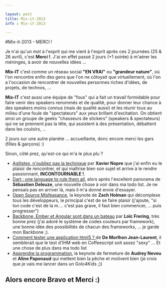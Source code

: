```yaml
---

layout: post
title: Mix-it-2013
info : Mix-it-2013

---
```


#Mix-it-2013 - MERCI !

Je n'ai qu'un mot à l'esprit qui me vient à l'esprit après ces 2 journées (25 & 26 avril), c'est **Merci !**. J'ai en effet passé 2 jours (+1 soirée) à m'aérer les méninges, à avoir de nouvelles idées ...

**Mix-IT** c'est comme un réseau social **"EN VRAI"** ou **"grandeur nature"**, où l'on rencontre enfin des gens que l'on ne côtoyait que virtuellement, où l'on a l'occasion de rencontrer de nouvelles personnes riches d'idées, de projets, de technos, ...

**Mix-IT** c'est aussi une équipe de "fous" qui a fait un travail formidable pour faire venir des speakers renommés et de qualité, pour donner leur chance à des speakers moins connus (mais de qualité aussi) et les réunir tous au milieu d'une foule de "spectateurs" aux yeux brillant d'excitation. On obtient ainsi un groupe de geeks "chasseurs de stickers" (speakers & spectateurs) qui ne se prennent pas la tête, qui assistent à des présentation, débattent dans les couloirs, ...

2 jours sur une autre planète ... accueillante, donc encore merci les gars (filles & garçons) :)

Sinon, côté prez, qu'est-ce qui m'a le plus plu ?

- [Agilistes, n'oubliez pas la technique](http://www.mix-it.fr/session/169/agilistes-n-oubliez-pas-la-technique-) par **Xavier Nopre** que j'ai enfin eu le plaisir de rencontrer, et qui maîtrise bien son sujet et arrive à le rendre passionnant, **INCONTOURNABLE !**.
- [Dart : one language to rule them all](http://www.mix-it.fr/session/247/dart-one-language-to-rule-them-all), alors après l'excellent panorama de **Sébastien Deleuze**, une nouvelle chose à voir dans ma todo list. Je ne pensais pas en arriver là, mais il m'a donné envie d'essayer.
- [Open Source Misfeasance](http://www.mix-it.fr/session/318/open-source-misfeasance), la keynote de **Zach Holman** qui décomplexe tous les développeurs, le principal c'est de se faire plaisir (j'ajoute, "si ton code c'est de la m.... c'est pas grave, il faut bien commencer, ... puis progresser")
- [Backbone, Ember et Angular sont dans un bateau](http://www.mix-it.fr/session/283/backbone-ember-et-angular-sont-dans-un-bateau) par **Loïc Frering**, très bonne prez (j'ai adoré le système de codes couleurs par framework), une bonne idée des possibilités de chacun des frameworks, ... je garde mon Backbone ;).
- [Comment tester une application html5 ? ](http://www.mix-it.fr/session/248/comment-tester-une-application-html5-) de **De Morlhon Jean-Laurent**, il semblerait que le test d'IHM web en Coffeescript soit assez "sexy" ... Et une chose de plus dans ma todo list
- [Apprendre la programmation](http://www.mix-it.fr/session/319/apprendre-la-programmation), la keynote de fermeture de **Audrey Neveu** et **Aline Paponaud** qui mettent bien la pêche et motivent bien (je crois que je vais me lancer dans un Golo4Kids ;))

<h2>Alors encore Bravo et Merci :)</h2>
